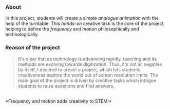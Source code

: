 ### About

In this project, students will create a simple <var style="color: var(--gray)">analogue animation</var> with the help of the turntable. This <var style="color: var(--gray)">hands-on</var> creative task is the core of the project, helping to define the <var style="color: var(--gray)">frequency</var> and <var style="color: var(--gray)">motion</var> philosophically and technologically.  



### Reason of the project

>It's clear that as technology is advancing rapidly, teaching and its methods are evolving towards digitization. Thus, it's not all negative by itself, I decided to create a project, which lets students creativeness explore the world out of screen resolution limits. The main goal of the project is driven by creative tasks which intrigue students to raise questions and find answers. 
<br>
*Frequency and motion adds creativity to STEM!*
